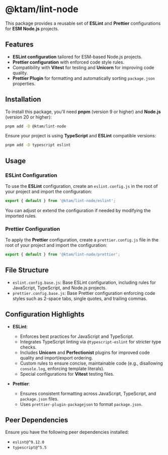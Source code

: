 # @ktam/lint-node

This package provides a reusable set of **ESLint** and **Prettier** configurations for **ESM Node.js** projects.

## Features

- **ESLint configuration** tailored for ESM-based Node.js projects.
- **Prettier configuration** with enforced code style rules.
- Compatibility with **Vitest** for testing and **Unicorn** for improving code quality.
- **Prettier Plugin** for formatting and automatically sorting `package.json` properties.

## Installation

To install this package, you'll need **pnpm** (version 9 or higher) and **Node.js** (version 20 or higher):

```bash
pnpm add -D @ktam/lint-node
```

Ensure your project is using **TypeScript** and **ESLint** compatible versions:

```bash
pnpm add -D typescript eslint
```

## Usage

### ESLint Configuration

To use the **ESLint** configuration, create an `eslint.config.js` in the root of your project and import the configuration:

```js
export { default } from '@ktam/lint-node/eslint';
```

You can adjust or extend the configuration if needed by modifying the imported rules.

### Prettier Configuration

To apply the **Prettier** configuration, create a `prettier.config.js` file in the root of your project and import the configuration:

```js
export { default } from '@ktam/lint-node/prettier';
```

## File Structure

- `eslint.config.base.js`: Base ESLint configuration, including rules for JavaScript, TypeScript, and Node.js projects.
- `prettier.config.base.js`: Base Prettier configuration enforcing code styles such as 2-space tabs, single quotes, and trailing commas.

## Configuration Highlights

- **ESLint**:
  - Enforces best practices for JavaScript and TypeScript.
  - Integrates TypeScript linting via `@typescript-eslint` for stricter type checks.
  - Includes **Unicorn** and **Perfectionist** plugins for improved code quality and import/export ordering.
  - Custom rules to ensure concise, maintainable code (e.g., disallowing `console.log`, enforcing template literals).
  - Special configurations for **Vitest** testing files.

- **Prettier**:
  - Ensures consistent formatting across JavaScript, TypeScript, and `package.json` files.
  - Uses `prettier-plugin-packagejson` to format `package.json`.

## Peer Dependencies

Ensure you have the following peer dependencies installed:

- `eslint@^9.12.0`
- `typescript@^5.5`

